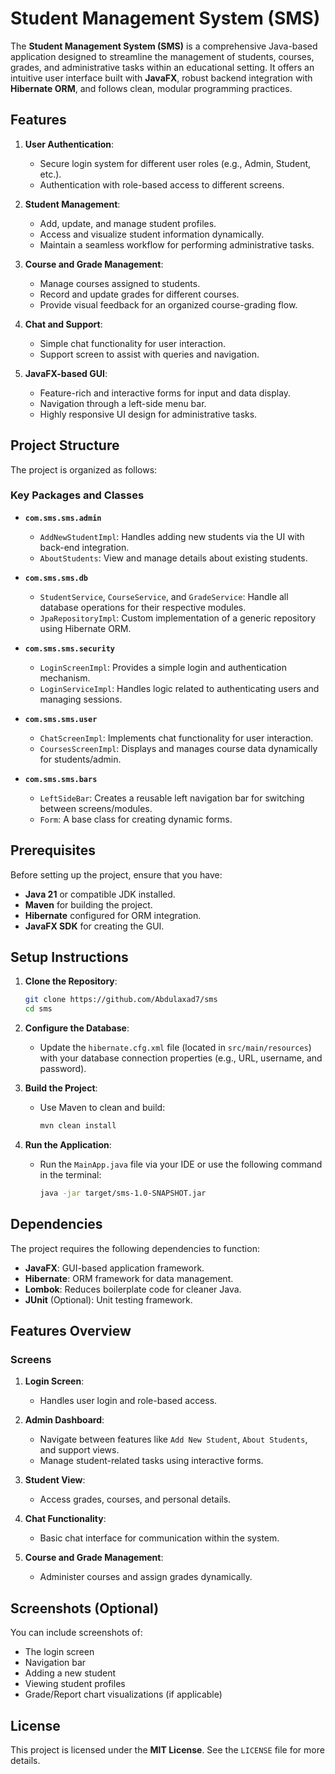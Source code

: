 # Student Management System (SMS)

The **Student Management System (SMS)** is a comprehensive Java-based application designed to streamline the management of students, courses, grades, and administrative tasks within an educational setting. It offers an intuitive user interface built with **JavaFX**, robust backend integration with **Hibernate ORM**, and follows clean, modular programming practices.

## Features

1. **User Authentication**:
   - Secure login system for different user roles (e.g., Admin, Student, etc.).
   - Authentication with role-based access to different screens.

2. **Student Management**:
   - Add, update, and manage student profiles.
   - Access and visualize student information dynamically.
   - Maintain a seamless workflow for performing administrative tasks.

3. **Course and Grade Management**:
   - Manage courses assigned to students.
   - Record and update grades for different courses.
   - Provide visual feedback for an organized course-grading flow.

4. **Chat and Support**:
   - Simple chat functionality for user interaction.
   - Support screen to assist with queries and navigation.

5. **JavaFX-based GUI**:
   - Feature-rich and interactive forms for input and data display.
   - Navigation through a left-side menu bar.
   - Highly responsive UI design for administrative tasks.

## Project Structure

The project is organized as follows:

### Key Packages and Classes

- **`com.sms.sms.admin`**
  - `AddNewStudentImpl`: Handles adding new students via the UI with back-end integration.
  - `AboutStudents`: View and manage details about existing students.
  
- **`com.sms.sms.db`**
  - `StudentService`, `CourseService`, and `GradeService`: Handle all database operations for their respective modules.
  - `JpaRepositoryImpl`: Custom implementation of a generic repository using Hibernate ORM.

- **`com.sms.sms.security`**
  - `LoginScreenImpl`: Provides a simple login and authentication mechanism.
  - `LoginServiceImpl`: Handles logic related to authenticating users and managing sessions.

- **`com.sms.sms.user`**
  - `ChatScreenImpl`: Implements chat functionality for user interaction.
  - `CoursesScreenImpl`: Displays and manages course data dynamically for students/admin.

- **`com.sms.sms.bars`**
  - `LeftSideBar`: Creates a reusable left navigation bar for switching between screens/modules.
  - `Form`: A base class for creating dynamic forms.

## Prerequisites

Before setting up the project, ensure that you have:

- **Java 21** or compatible JDK installed.
- **Maven** for building the project.
- **Hibernate** configured for ORM integration.
- **JavaFX SDK** for creating the GUI.

## Setup Instructions

1. **Clone the Repository**:
   ```bash
   git clone https://github.com/Abdulaxad7/sms
   cd sms
   ```

2. **Configure the Database**:
   - Update the `hibernate.cfg.xml` file (located in `src/main/resources`) with your database connection properties (e.g., URL, username, and password).

3. **Build the Project**:
   - Use Maven to clean and build:
     ```bash
     mvn clean install
     ```

4. **Run the Application**:
   - Run the `MainApp.java` file via your IDE or use the following command in the terminal:
     ```bash
     java -jar target/sms-1.0-SNAPSHOT.jar
     ```

## Dependencies

The project requires the following dependencies to function:

- **JavaFX**: GUI-based application framework.
- **Hibernate**: ORM framework for data management.
- **Lombok**: Reduces boilerplate code for cleaner Java.
- **JUnit** (Optional): Unit testing framework.

## Features Overview

### Screens

1. **Login Screen**:
   - Handles user login and role-based access.

2. **Admin Dashboard**:
   - Navigate between features like `Add New Student`, `About Students`, and support views.
   - Manage student-related tasks using interactive forms.

3. **Student View**:
   - Access grades, courses, and personal details.

4. **Chat Functionality**:
   - Basic chat interface for communication within the system.

5. **Course and Grade Management**:
   - Administer courses and assign grades dynamically.

## Screenshots (Optional)

You can include screenshots of:

- The login screen
- Navigation bar
- Adding a new student
- Viewing student profiles
- Grade/Report chart visualizations (if applicable)

## License

This project is licensed under the **MIT License**. See the `LICENSE` file for more details.

